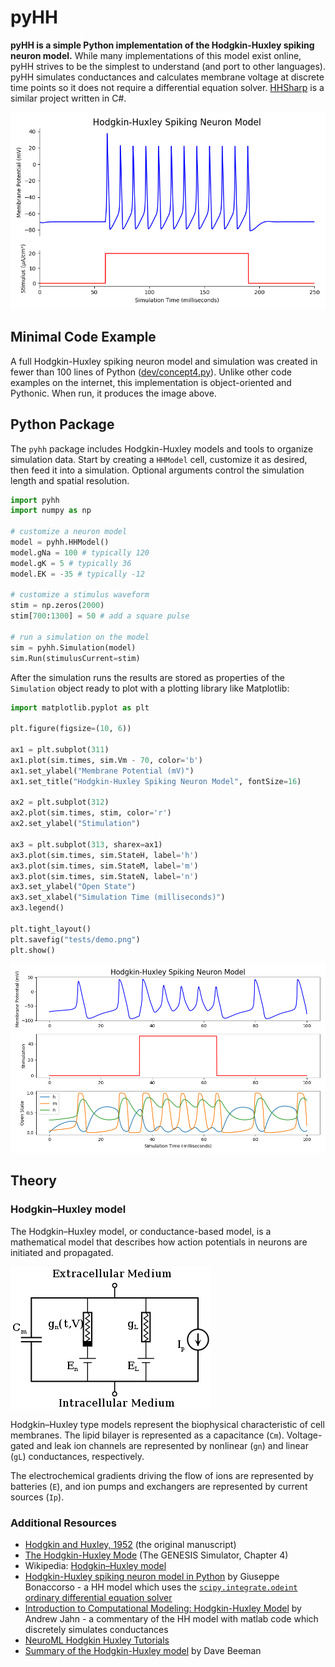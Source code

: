 # pyHH
**pyHH is a simple Python implementation of the Hodgkin-Huxley spiking neuron model.** While many implementations of this model exist online, pyHH strives to be the simplest to understand (and port to other languages). pyHH simulates conductances and calculates membrane voltage at discrete time points so it does not require a differential equation solver. [HHSharp](https://github.com/swharden/HHSharp) is a similar project written in C#.

![](dev/concept4.png)

## Minimal Code Example
A full Hodgkin-Huxley spiking neuron model and simulation was created in fewer than 100 lines of Python ([dev/concept4.py](dev/concept4.py)). Unlike other code examples on the internet, this implementation is object-oriented and Pythonic. When run, it produces the image above.

## Python Package
The `pyhh` package includes Hodgkin-Huxley models and tools to organize simulation data. Start by creating a `HHModel` cell, customize it as desired, then feed it into a simulation. Optional arguments control the simulation length and spatial resolution.

```python
import pyhh
import numpy as np

# customize a neuron model
model = pyhh.HHModel()
model.gNa = 100 # typically 120
model.gK = 5 # typically 36
model.EK = -35 # typically -12

# customize a stimulus waveform
stim = np.zeros(2000)
stim[700:1300] = 50 # add a square pulse

# run a simulation on the model
sim = pyhh.Simulation(model)
sim.Run(stimulusCurrent=stim)
```

After the simulation runs the results are stored as properties of the `Simulation` object ready to plot with a plotting library like Matplotlib:

```python
import matplotlib.pyplot as plt

plt.figure(figsize=(10, 6))

ax1 = plt.subplot(311)
ax1.plot(sim.times, sim.Vm - 70, color='b')
ax1.set_ylabel("Membrane Potential (mV)")
ax1.set_title("Hodgkin-Huxley Spiking Neuron Model", fontSize=16)

ax2 = plt.subplot(312)
ax2.plot(sim.times, stim, color='r')
ax2.set_ylabel("Stimulation")

ax3 = plt.subplot(313, sharex=ax1)
ax3.plot(sim.times, sim.StateH, label='h')
ax3.plot(sim.times, sim.StateM, label='m')
ax3.plot(sim.times, sim.StateN, label='n')
ax3.set_ylabel("Open State")
ax3.set_xlabel("Simulation Time (milliseconds)")
ax3.legend()

plt.tight_layout()
plt.savefig("tests/demo.png")
plt.show()
```

![](tests/demo.png)

## Theory

### Hodgkin–Huxley model
The Hodgkin–Huxley model, or conductance-based model, is a mathematical model that describes how action potentials in neurons are initiated and propagated. 

![](dev/figures/320px-Hodgkin-Huxley.svg.png)

Hodgkin–Huxley type models represent the biophysical characteristic of cell membranes. The lipid bilayer is represented as a capacitance (`Cm`). Voltage-gated and leak ion channels are represented by nonlinear (`gn`) and linear (`gL`) conductances, respectively. 

The electrochemical gradients driving the flow of ions are represented by batteries (`E`), and ion pumps and exchangers are represented by current sources (`Ip`).

### Additional Resources
* [Hodgkin and Huxley, 1952](https://www.ncbi.nlm.nih.gov/pmc/articles/PMC1392413/pdf/jphysiol01442-0106.pdf) (the original manuscript)
* [The Hodgkin-Huxley Mode](http://www.genesis-sim.org/GENESIS/iBoG/iBoGpdf/chapt4.pdf) (The GENESIS Simulator, Chapter 4)
* Wikipedia: [Hodgkin–Huxley model](https://en.wikipedia.org/wiki/Hodgkin%E2%80%93Huxley_model)
* [Hodgkin-Huxley spiking neuron model in Python](https://www.bonaccorso.eu/2017/08/19/hodgkin-huxley-spiking-neuron-model-python/) by Giuseppe Bonaccorso - a HH model which uses the [`scipy.integrate.odeint` ordinary differential equation solver](https://docs.scipy.org/doc/scipy/reference/generated/scipy.integrate.odeint.html)
* [Introduction to Computational Modeling: Hodgkin-Huxley Model](http://andysbrainblog.blogspot.com/2013/10/introduction-to-computational-modeling.html) by Andrew Jahn - a commentary of the HH model with matlab code which discretely simulates conductances
* [NeuroML Hodgkin Huxley Tutorials](https://github.com/swharden/hodgkin_huxley_tutorial)
* [Summary of the Hodgkin-Huxley model](http://ecee.colorado.edu/~ecen4831/HHsumWWW/HHsum.html) by Dave Beeman
